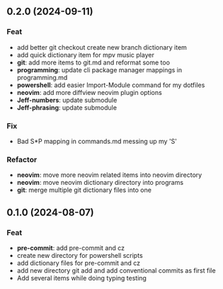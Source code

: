 ## 0.2.0 (2024-09-11)

### Feat

- add better git checkout create new branch dictionary item
- add quick dictionary item for mpv music player
- **git**: add more items to git.md and reformat some too
- **programming**: update cli package manager mappings in programming.md
- **powershell**: add easier Import-Module command for my dotfiles
- **neovim**: add more diffview neovim plugin options
- **Jeff-numbers**: update submodule
- **Jeff-phrasing**: update submodule

### Fix

- Bad S*P mapping in commands.md messing up my 'S'

### Refactor

- **neovim**: move more neovim related items into neovim directory
- **neovim**: move neovim dictionary directory into programs
- **git**: merge multiple git dictionary files into one

## 0.1.0 (2024-08-07)

### Feat

- **pre-commit**: add pre-commit and cz
- create new directory for powershell scripts
- add dictionary files for pre-commit and cz
- add new directory git add and add conventional commits as first file
- Add several items while doing typing testing
